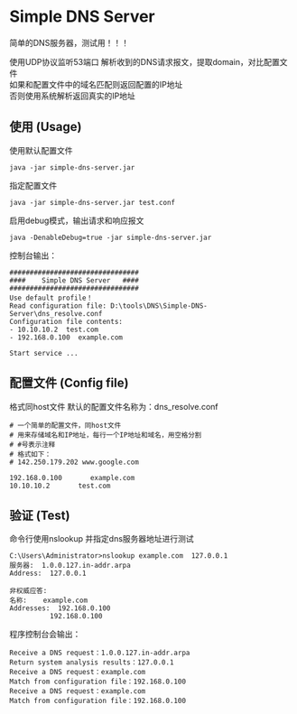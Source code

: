 # Simple DNS Server
简单的DNS服务器，测试用！！！  

使用UDP协议监听53端口 
解析收到的DNS请求报文，提取domain，对比配置文件  
如果和配置文件中的域名匹配则返回配置的IP地址  
否则使用系统解析返回真实的IP地址

## 使用 (Usage)
使用默认配置文件
```
java -jar simple-dns-server.jar
```
指定配置文件
```
java -jar simple-dns-server.jar test.conf
```

启用debug模式，输出请求和响应报文
```
java -DenableDebug=true -jar simple-dns-server.jar
```

控制台输出：
```
################################
####    Simple DNS Server   ####
################################
Use default profile！
Read configuration file: D:\tools\DNS\Simple-DNS-Server\dns_resolve.conf
Configuration file contents:
- 10.10.10.2  test.com
- 192.168.0.100  example.com

Start service ...

```

## 配置文件 (Config file)
格式同host文件
默认的配置文件名称为：dns_resolve.conf
```
# 一个简单的配置文件，同host文件
# 用来存储域名和IP地址，每行一个IP地址和域名，用空格分割
# #号表示注释
# 格式如下：
# 142.250.179.202 www.google.com

192.168.0.100       example.com
10.10.10.2       test.com
```

## 验证 (Test)
命令行使用nslookup 并指定dns服务器地址进行测试
```
C:\Users\Administrator>nslookup example.com  127.0.0.1
服务器:  1.0.0.127.in-addr.arpa
Address:  127.0.0.1

非权威应答:
名称:    example.com
Addresses:  192.168.0.100
          192.168.0.100
```

程序控制台会输出：
```
Receive a DNS request：1.0.0.127.in-addr.arpa
Return system analysis results：127.0.0.1
Receive a DNS request：example.com
Match from configuration file：192.168.0.100
Receive a DNS request：example.com
Match from configuration file：192.168.0.100

```